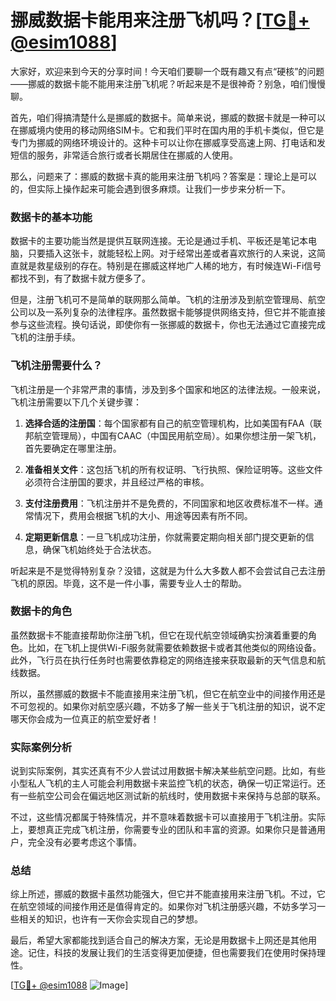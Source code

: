 # 挪威数据卡能用来注册飞机吗？[[TG💪+ @esim1088](https://t.me/s/esim1088)]

大家好，欢迎来到今天的分享时间！今天咱们要聊一个既有趣又有点“硬核”的问题——挪威的数据卡能不能用来注册飞机呢？听起来是不是很神奇？别急，咱们慢慢聊。

首先，咱们得搞清楚什么是挪威的数据卡。简单来说，挪威的数据卡就是一种可以在挪威境内使用的移动网络SIM卡。它和我们平时在国内用的手机卡类似，但它是专门为挪威的网络环境设计的。这种卡可以让你在挪威享受高速上网、打电话和发短信的服务，非常适合旅行或者长期居住在挪威的人使用。

那么，问题来了：挪威的数据卡真的能用来注册飞机吗？答案是：理论上是可以的，但实际上操作起来可能会遇到很多麻烦。让我们一步步来分析一下。

### 数据卡的基本功能

数据卡的主要功能当然是提供互联网连接。无论是通过手机、平板还是笔记本电脑，只要插入这张卡，就能轻松上网。对于经常出差或者喜欢旅行的人来说，这简直就是救星级别的存在。特别是在挪威这样地广人稀的地方，有时候连Wi-Fi信号都找不到，有了数据卡就方便多了。

但是，注册飞机可不是简单的联网那么简单。飞机的注册涉及到航空管理局、航空公司以及一系列复杂的法律程序。虽然数据卡能够提供网络支持，但它并不能直接参与这些流程。换句话说，即使你有一张挪威的数据卡，你也无法通过它直接完成飞机的注册手续。

### 飞机注册需要什么？

飞机注册是一个非常严肃的事情，涉及到多个国家和地区的法律法规。一般来说，飞机注册需要以下几个关键步骤：

1. **选择合适的注册国**：每个国家都有自己的航空管理机构，比如美国有FAA（联邦航空管理局），中国有CAAC（中国民用航空局）。如果你想注册一架飞机，首先要确定在哪里注册。

2. **准备相关文件**：这包括飞机的所有权证明、飞行执照、保险证明等。这些文件必须符合注册国的要求，并且经过严格的审核。

3. **支付注册费用**：飞机注册并不是免费的，不同国家和地区收费标准不一样。通常情况下，费用会根据飞机的大小、用途等因素有所不同。

4. **定期更新信息**：一旦飞机成功注册，你就需要定期向相关部门提交更新的信息，确保飞机始终处于合法状态。

听起来是不是觉得特别复杂？没错，这就是为什么大多数人都不会尝试自己去注册飞机的原因。毕竟，这不是一件小事，需要专业人士的帮助。

### 数据卡的角色

虽然数据卡不能直接帮助你注册飞机，但它在现代航空领域确实扮演着重要的角色。比如，在飞机上提供Wi-Fi服务就需要依赖数据卡或者其他类似的网络设备。此外，飞行员在执行任务时也需要依靠稳定的网络连接来获取最新的天气信息和航线数据。

所以，虽然挪威的数据卡不能直接用来注册飞机，但它在航空业中的间接作用还是不可忽视的。如果你对航空感兴趣，不妨多了解一些关于飞机注册的知识，说不定哪天你会成为一位真正的航空爱好者！

### 实际案例分析

说到实际案例，其实还真有不少人尝试过用数据卡解决某些航空问题。比如，有些小型私人飞机的主人可能会利用数据卡来监控飞机的状态，确保一切正常运行。还有一些航空公司会在偏远地区测试新的航线时，使用数据卡来保持与总部的联系。

不过，这些情况都属于特殊情况，并不意味着数据卡可以直接用于飞机注册。实际上，要想真正完成飞机注册，你需要专业的团队和丰富的资源。如果你只是普通用户，完全没有必要考虑这个事情。

### 总结

综上所述，挪威的数据卡虽然功能强大，但它并不能直接用来注册飞机。不过，它在航空领域的间接作用还是值得肯定的。如果你对飞机注册感兴趣，不妨多学习一些相关的知识，也许有一天你会实现自己的梦想。

最后，希望大家都能找到适合自己的解决方案，无论是用数据卡上网还是其他用途。记住，科技的发展让我们的生活变得更加便捷，但也需要我们在使用时保持理性。

[[TG💪+ @esim1088](https://t.me/s/esim1088) ![Image](https://i.postimg.cc/4NQfJmqS/Snipaste-2025-05-13-00-14-12.png)]